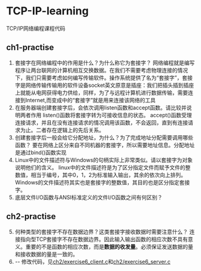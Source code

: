 # TCP-IP-learning
TCP/IP网络编程课程代码

## ch1-practise
1. 套接字在网络编程中的作用是什么？为什么称它为套接字？
    网络编程就是编写程序让两台联网的计算机相互交换数据。在我们不需要考虑物理连接的情况下，我们只需要考虑如何编写传输软件。操作系统提供了名为“套接字”，套接字是网络传输传输用的软件设备socket英文原意是插座：我们把插头插到插座上就能从电网获得电力供给，同样，为了与远程计算机进行数据传输，需要连接到Internet,而变成中的“套接字”就是用来连接该网络的工具
2. 在服务器端创建套接字后，会依次调用listen函数和accept函数。请比较并说明两者作用
    listen()函数将套接字转为可接收信息的状态。
    accept()函数受理连接请求，并且在没有连接请求的情况调用该函数，不会返回，直到有连接请求为止。二者存在逻辑上的先后关系。
4. 创建套接字后一般会给它分配地址，为什么？为了完成地址分配需要调用哪些函数？
    要在网络上区分来自不同机器的套接字，所以需要地址信息。分配地址是通过bind()函数实现
5. Linux中的文件描述符与Windows的句柄实际上非常类似。请以套接字为对象说明他们的含义。
    linux中的文件描述符是为了区分指定文件而赋予文件的整数值，相当于编号，其中0，1，2为标准输入输出，其余的依次向上排列。
    Windows的文件描述符其实也是套接字的整数值，其目的也是区分指定套接字。
6. 底层文件I/O函数与ANSI标准定义的文件I/O函数之间有何区别？
    

## ch2-practise
5. 何种类型的套接字不存在数据边界？这类套接字接收数据时需要注意什么？
	连接指向型TCP套接字不存在数据边界。因此输入输出函数的相应次数不具有意义。重要的不是函数的相应次数，而是**数据的收发量**。必须保证发送数据的量和接收数据的量是一致的。
6. --
    修改代码，见[ch2/exercise6_client.c](https://github.com/fsZhuangB/TCP-IP-learning/blob/master/ch2/exercise6_client.c)和[ch2/exercise6_server.c](https://github.com/fsZhuangB/TCP-IP-learning/blob/master/ch2/exercise6_server.c)